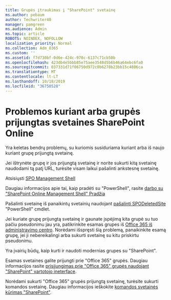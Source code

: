 ```yaml
---
title: Grupės įtraukimas į "SharePoint" svetainę
ms.author: pebaum
author: Techwriter40
manager: pamgreen
ms.audience: Admin
ms.topic: article
ROBOTS: NOINDEX, NOFOLLOW
localization_priority: Normal
ms.collection: Adm_O365
ms.custom: ''
ms.assetid: f7d730bf-0d6e-424c-970c-6137c71cb50b
ms.openlocfilehash: 423db4e5bbb85e75aee3548d5b6b46a64ebc6fa0
ms.sourcegitcommit: 037331d71f06750d972c0b6278b23bb15c4806ca
ms.translationtype: MT
ms.contentlocale: lt-LT
ms.lasthandoff: 10/18/2019
ms.locfileid: "36750528"
---
```

# <a name="issues-when-creating-or-group-connected-sites-in-sharepoint-online"></a>Problemos kuriant arba grupės prijungtas svetaines SharePoint Online

Yra keletas bendrų problemų, su kuriomis susiduriama kuriant arba iš naujo kuriant grupę prijungtą svetainę.

 Jei ištrynėte grupę ir jos prijungtą svetainę ir norite sukurti kitą svetainę naudodami tą patį URL, turėsite visam laikui pašalinti ankstesnę svetainę.

Atsisiųsti [SPO Management Shell](https://support.office.com/article/introduction-to-the-sharepoint-online-management-shell-c16941c3-19b4-4710-8056-34c034493429)

 Daugiau informacijos apie tai, kaip pradėti su "PowerShell", rasite [darbo su "SharePoint Online Management Shell" Pradžia](https://docs.microsoft.com/powershell/module/sharepoint-online/remove-sposite?view=sharepoint-ps)

Pašalinti svetainę iš panaikintų svetainių naudojant [pašalinti SPODeletedSite](https://docs.microsoft.com/powershell/module/sharepoint-online/remove-sposite?view=sharepoint-ps) "PowerShell" cmdlet.

Jei kuriate grupę prijungtą svetainę ir gaunate įspėjimą kita grupė su tuo pačiu pseudonimu jau yra, patikrinkite esamas grupes iš [Office 365 iš administravimo centro](https://admin.microsoft.com/Adminportal/Home?source=applauncher#/groups). Norėdami išspręsti šią problemą, panaikinkite esamą grupę, jei ji nebereikalingi arba sukurti svetainę su kitu priskirtu pseudonimu.

Yra įvairių būdų, kaip kurti ir naudoti modernias grupes su "SharePoint".

Esamas svetaines galite prijungti prie "Office 365" grupės. Daugiau informacijos rasite [prisijungimas prie "Office 365" grupės naudojant "SharePoint" vartotojo ineterface](https://docs.microsoft.com/sharepoint/dev/transform/modernize-connect-to-office365-group#connect-an-office-365-group-using-the-sharepoint-user-interface).

Norėdami sukurti "Office 365" grupės prijungtą svetainę, turėsite sukurti komandos svetainę. Daugiau informacijos ieškokite [komandos svetainės kūrimas "SharePoint"](https://support.office.com/article/create-a-team-site-in-sharepoint-ef10c1e7-15f3-42a3-98aa-b5972711777d).

